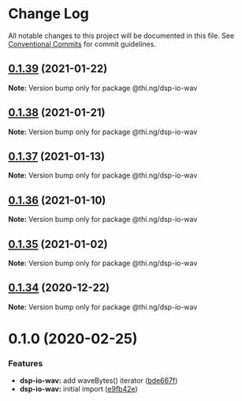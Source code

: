 # Change Log

All notable changes to this project will be documented in this file.
See [Conventional Commits](https://conventionalcommits.org) for commit guidelines.

## [0.1.39](https://github.com/thi-ng/umbrella/compare/@thi.ng/dsp-io-wav@0.1.38...@thi.ng/dsp-io-wav@0.1.39) (2021-01-22)

**Note:** Version bump only for package @thi.ng/dsp-io-wav





## [0.1.38](https://github.com/thi-ng/umbrella/compare/@thi.ng/dsp-io-wav@0.1.37...@thi.ng/dsp-io-wav@0.1.38) (2021-01-21)

**Note:** Version bump only for package @thi.ng/dsp-io-wav





## [0.1.37](https://github.com/thi-ng/umbrella/compare/@thi.ng/dsp-io-wav@0.1.36...@thi.ng/dsp-io-wav@0.1.37) (2021-01-13)

**Note:** Version bump only for package @thi.ng/dsp-io-wav





## [0.1.36](https://github.com/thi-ng/umbrella/compare/@thi.ng/dsp-io-wav@0.1.35...@thi.ng/dsp-io-wav@0.1.36) (2021-01-10)

**Note:** Version bump only for package @thi.ng/dsp-io-wav





## [0.1.35](https://github.com/thi-ng/umbrella/compare/@thi.ng/dsp-io-wav@0.1.34...@thi.ng/dsp-io-wav@0.1.35) (2021-01-02)

**Note:** Version bump only for package @thi.ng/dsp-io-wav





## [0.1.34](https://github.com/thi-ng/umbrella/compare/@thi.ng/dsp-io-wav@0.1.33...@thi.ng/dsp-io-wav@0.1.34) (2020-12-22)

**Note:** Version bump only for package @thi.ng/dsp-io-wav





# 0.1.0 (2020-02-25)


### Features

* **dsp-io-wav:** add waveBytes() iterator ([bde667f](https://github.com/thi-ng/umbrella/commit/bde667fe4b08f03a7bbf4fa95d8e71c296d5bfb7))
* **dsp-io-wav:** initial import ([e9fb42e](https://github.com/thi-ng/umbrella/commit/e9fb42e5cb260997ff38055e713aebd82aaf3843))
